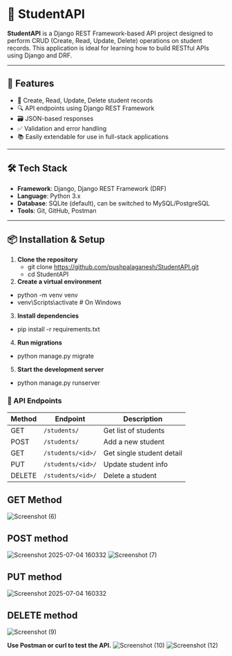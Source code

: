 # 📘 StudentAPI

**StudentAPI** is a Django REST Framework-based API project designed to perform CRUD (Create, Read, Update, Delete) operations on student records. This application is ideal for learning how to build RESTful APIs using Django and DRF.

---

## 🚀 Features

- 📄 Create, Read, Update, Delete student records
- 🔍 API endpoints using Django REST Framework
- 🗃️ JSON-based responses
- ✅ Validation and error handling
- 📚 Easily extendable for use in full-stack applications

---

## 🛠️ Tech Stack

- **Framework**: Django, Django REST Framework (DRF)
- **Language**: Python 3.x
- **Database**: SQLite (default), can be switched to MySQL/PostgreSQL
- **Tools**: Git, GitHub, Postman

---

## 📦 Installation & Setup

1. **Clone the repository**  
   - git clone https://github.com/pushpalaganesh/StudentAPI.git
   - cd StudentAPI
2. **Create a virtual environment**
- python -m venv venv
- venv\Scripts\activate  # On Windows
3. **Install dependencies**
- pip install -r requirements.txt
4. **Run migrations**
- python manage.py migrate
5. **Start the development server**
- python manage.py runserver

### 🔗 API Endpoints

| Method | Endpoint           | Description             |
|--------|--------------------|-------------------------|
| GET    | `/students/`       | Get list of students    |
| POST   | `/students/`       | Add a new student       |
| GET    | `/students/<id>/`  | Get single student detail |
| PUT    | `/students/<id>/`  | Update student info     |
| DELETE | `/students/<id>/`  | Delete a student        |

## GET Method
![Screenshot (6)](https://github.com/user-attachments/assets/cd8457e6-ebeb-43a1-80ed-d799a7d4cf84)

## POST method
![Screenshot 2025-07-04 160332](https://github.com/user-attachments/assets/1940a713-4626-4036-97d7-277ba5aef1d3)
![Screenshot (7)](https://github.com/user-attachments/assets/0e885e05-52f6-4394-bf58-c61806afb985)

## PUT method
![Screenshot 2025-07-04 160332](https://github.com/user-attachments/assets/688aa092-0f7c-432f-aa12-6c556f482fbd)

## DELETE method
![Screenshot (9)](https://github.com/user-attachments/assets/7b740183-6e4b-461d-9e33-7d495ac84a9a)


**Use Postman or curl to test the API.**
![Screenshot (10)](https://github.com/user-attachments/assets/b0f3f5ed-b302-4134-b364-50d6074acdd9)
![Screenshot (12)](https://github.com/user-attachments/assets/e69eb035-fd8d-4144-951b-c6379a1ce517)


